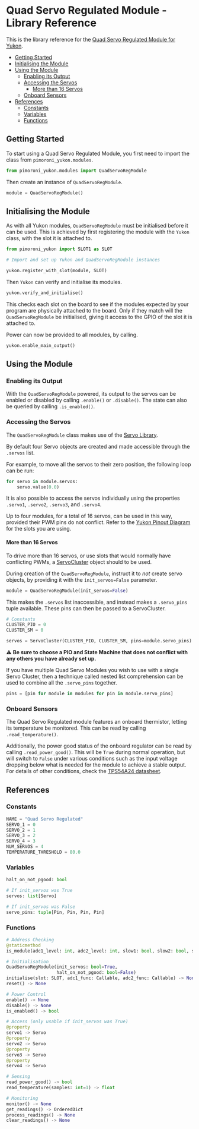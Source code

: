 # Quad Servo Regulated Module - Library Reference <!-- omit in toc -->

This is the library reference for the [Quad Servo Regulated Module for Yukon](https://pimoroni.com/yukon).

- [Getting Started](#getting-started)
- [Initialising the Module](#initialising-the-module)
- [Using the Module](#using-the-module)
  - [Enabling its Output](#enabling-its-output)
  - [Accessing the Servos](#accessing-the-servos)
    - [More than 16 Servos](#more-than-16-servos)
  - [Onboard Sensors](#onboard-sensors)
- [References](#references)
  - [Constants](#constants)
  - [Variables](#variables)
  - [Functions](#functions)


## Getting Started

To start using a Quad Servo Regulated Module, you first need to import the class from `pimoroni_yukon.modules`.

```python
from pimoroni_yukon.modules import QuadServoRegModule
```

Then create an instance of `QuadServoRegModule`.

```python
module = QuadServoRegModule()
```


## Initialising the Module

As with all Yukon modules, `QuadServoRegModule` must be initialised before it can be used. This is achieved by first registering the module with the `Yukon` class, with the slot it is attached to.

```python
from pimoroni_yukon import SLOT1 as SLOT

# Import and set up Yukon and QuadServoRegModule instances

yukon.register_with_slot(module, SLOT)
```

Then `Yukon` can verify and initialise its modules.

```python
yukon.verify_and_initialise()
```

This checks each slot on the board to see if the modules expected by your program are physically attached to the board. Only if they match will the `QuadServoRegModule` be initialised, giving it access to the GPIO of the slot it is attached to.

Power can now be provided to all modules, by calling.

```python
yukon.enable_main_output()
```


## Using the Module

### Enabling its Output

With the `QuadServoRegModule` powered, its output to the servos can be enabled or disabled by calling `.enable()` or `.disable()`. The state can also be queried by calling `.is_enabled()`.


### Accessing the Servos

The `QuadServoRegModule` class makes use of the [Servo Library](https://github.com/pimoroni/pimoroni-pico/blob/main/micropython/modules/servo/README.md).

By default four Servo objects are created and made accessible through the `.servos` list.

For example, to move all the servos to their zero position, the following loop can be run:

```python
for servo in module.servos:
    servo.value(0.0)
```

It is also possible to access the servos individually using the properties `.servo1`, `.servo2`, `.servo3`, and `.servo4`.

Up to four modules, for a total of 16 servos, can be used in this way, provided their PWM pins do not conflict. Refer to the [Yukon Pinout Diagram](../yukon_pinout_diagram.png) for the slots you are using.


#### More than 16 Servos

To drive more than 16 servos, or use slots that would normally have conflicting PWMs, a [ServoCluster](https://github.com/pimoroni/pimoroni-pico/blob/main/micropython/modules/servo/README.md#servocluster) object should to be used.

During creation of the `QuadServoRegModule`, instruct it to *not* create servo objects, by providing it with the `init_servos=False` parameter.

```python
module = QuadServoRegModule(init_servos=False)
```

This makes the `.servos` list inaccessible, and instead makes a `.servo_pins` tuple available. These pins can then be passed to a ServoCluster.

```python
# Constants
CLUSTER_PIO = 0
CLUSTER_SM = 0

servos = ServoCluster(CLUSTER_PIO, CLUSTER_SM, pins=module.servo_pins)
```

:warning: **Be sure to choose a PIO and State Machine that does not conflict with any others you have already set up.**

If you have multiple Quad Servo Modules you wish to use with a single Servo Cluster, then a technique called nested list comprehension can be used to combine all the `.servo_pins` together.

```python
pins = [pin for module in modules for pin in module.servo_pins]
```


### Onboard Sensors

The Quad Servo Regulated module features an onboard thermistor, letting its temperature be monitored. This can be read by calling `.read_temperature()`.

Additionally, the power good status of the onboard regulator can be read by calling `.read_power_good()`. This will be `True` during normal operation, but will switch to `False` under various conditions such as the input voltage dropping below what is needed for the module to achieve a stable output. For details of other conditions, check the [TPS54A24 datasheet](https://www.ti.com/lit/ds/symlink/tps54a24.pdf).


## References

### Constants

```python
NAME = "Quad Servo Regulated"
SERVO_1 = 0
SERVO_2 = 1
SERVO_3 = 2
SERVO_4 = 3
NUM_SERVOS = 4
TEMPERATURE_THRESHOLD = 80.0
```


### Variables
```python
halt_on_not_pgood: bool

# If init_servos was True
servos: list[Servo]

# If init_servos was False
servo_pins: tuple[Pin, Pin, Pin, Pin]
```


### Functions

```python
# Address Checking
@staticmethod
is_module(adc1_level: int, adc2_level: int, slow1: bool, slow2: bool, slow3: bool) -> bool

# Initialisation
QuadServoRegModule(init_servos: bool=True,
                   halt_on_not_pgood: bool=False)
initialise(slot: SLOT, adc1_func: Callable, adc2_func: Callable) -> None
reset() -> None

# Power Control
enable() -> None
disable() -> None
is_enabled() -> bool

# Access (only usable if init_servos was True)
@property
servo1 -> Servo
@property
servo2 -> Servo
@property
servo3 -> Servo
@property
servo4 -> Servo

# Sensing
read_power_good() -> bool
read_temperature(samples: int=1) -> float

# Monitoring
monitor() -> None
get_readings() -> OrderedDict
process_readings() -> None
clear_readings() -> None
```

